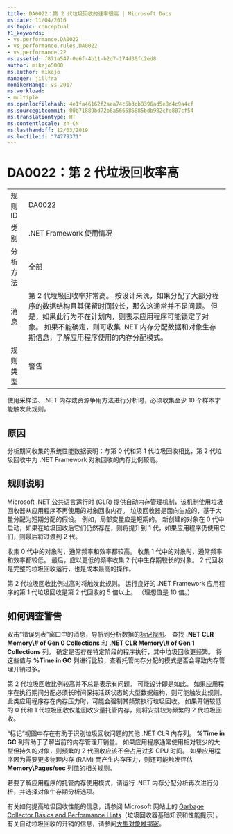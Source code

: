 ```yaml
---
title: DA0022：第 2 代垃圾回收的速率很高 | Microsoft Docs
ms.date: 11/04/2016
ms.topic: conceptual
f1_keywords:
- vs.performance.DA0022
- vs.performance.rules.DA0022
- vs.performance.22
ms.assetid: f871a547-0e6f-4b11-b2d7-174d30fc2ed8
author: mikejo5000
ms.author: mikejo
manager: jillfra
monikerRange: vs-2017
ms.workload:
- multiple
ms.openlocfilehash: 4e1fa46162f2aea74c5b3cb8396ad5e8d4c9a4cf
ms.sourcegitcommit: 00b71889bd72b6a566586885bdb982cfe807cf54
ms.translationtype: HT
ms.contentlocale: zh-CN
ms.lasthandoff: 12/03/2019
ms.locfileid: "74779371"
---
```

# <a name="da0022-high-rate-of-gen-2-garbage-collections"></a>DA0022：第 2 代垃圾回收率高

|||
|-|-|
|规则 ID|DA0022|
|类别|.NET Framework 使用情况|
|分析方法|全部|
|消息|第 2 代垃圾回收率非常高。 按设计来说，如果分配了大部分程序的数据结构且其保留时间较长，那么这通常并不是问题。 但是，如果此行为不在计划内，则表示应用程序可能锁定了对象。 如果不能确定，则可收集 .NET 内存分配数据和对象生存期信息，了解应用程序使用的内存分配模式。|
|规则类型|警告|

 使用采样法、.NET 内存或资源争用方法进行分析时，必须收集至少 10 个样本才能触发此规则。

## <a name="cause"></a>原因
 分析期间收集的系统性能数据表明：与第 0 代和第 1 代垃圾回收相比，第 2 代垃圾回收中为 .NET Framework 对象回收的内存比例较高。

## <a name="rule-description"></a>规则说明
 Microsoft .NET 公共语言运行时 (CLR) 提供自动内存管理机制，该机制使用垃圾回收器从应用程序不再使用的对象回收内存。 垃圾回收器是面向生成的，基于大量分配为短期分配的假设。 例如，局部变量应是短期的。 新创建的对象在 0 代中启动，如果在垃圾回收后它们仍然存在，则将提升到 1 代，如果应用程序仍使用它们，则最后将过渡到 2 代。

 收集 0 代中的对象时，通常频率和效率都较高。 收集 1 代中的对象时，通常频率和效率都较低。 最后，应以更低的频率收集 2 代中生存期较长的对象。 2 代回收是完整的垃圾回收运行，也是成本最高的操作。

 第 2 代垃圾回收比例过高时将触发此规则。 运行良好的 .NET Framework 应用程序的第 1 代垃圾回收是第 2 代回收的 5 倍以上。 （理想值是 10 倍。）

## <a name="how-to-investigate-a-warning"></a>如何调查警告
 双击“错误列表”窗口中的消息，导航到分析数据的[标记视图](../profiling/marks-view.md)。 查找 **.NET CLR Memory\\# of Gen 0 Collections** 和 **.NET CLR Memory\\# of Gen 1 Collections** 列。 确定是否存在特定阶段的程序执行，其中垃圾回收更频繁。 将这些值与 **%Time in GC** 列进行比较，查看托管内存分配的模式是否会导致内存管理开销过多。

 第 2 代垃圾回收比例较高并不总是表示有问题。 可能设计即是如此。 如果应用程序在执行期间分配必须长时间保持活跃状态的大型数据结构，则可能触发此规则。 此类应用程序存在内存压力时，可能会强制其频繁执行垃圾回收。 如果开销较低的 0 代和 1 代垃圾回收仅能回收少量托管内存，则将安排较为频繁的 2 代垃圾回收。

 “标记”视图中存在有助于识别垃圾回收问题的其他 .NET CLR 内存列。 **%Time in GC** 列有助于了解当前的内存管理开销量。 如果应用程序通常使用相对较少的大型但持久的对象，则频繁的 2 代回收应该不会占用过多 CPU 时间。 如果应用程序因为需要更多物理内存 (RAM) 而产生内存压力，则还可能触发评估 **Memory\Pages/sec** 列值的相关规则。

 若要了解应用程序的托管内存使用模式，请运行 .NET 内存分配分析再次进行分析，并选择对象生存期分析选项。

 有关如何提高垃圾回收性能的信息，请参阅 Microsoft 网站上的 [Garbage Collector Basics and Performance Hints](/previous-versions/dotnet/articles/ms973837(v=msdn.10))（垃圾回收器基础知识和性能提示）。 有关自动垃圾回收的开销的信息，请参阅[大型对象堆揭密](https://msdn.microsoft.com/magazine/cc534993.aspx)。

